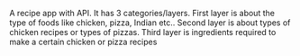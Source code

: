 A recipe app with API.
It has 3 categories/layers.
First layer is about the type of foods like chicken, pizza, Indian etc.. 
Second layer is about types of chicken recipes or types of pizzas.
Third layer is ingredients required to make a certain chicken or pizza recipes
